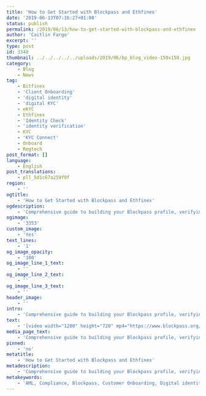 ```yaml
---
title: 'How to Get Started with Blockpass and Ethfinex'
date: '2019-06-13T07:16:27+01:00'
status: publish
permalink: /2019/06/13/how-to-get-started-with-blockpass-and-ethfinex
author: 'Caitlin Fargo'
excerpt: ''
type: post
id: 3348
thumbnail: ../../../../../uploads/2019/06/bp_blog_video-150x150.jpg
category:
    - Blog
    - News
tag:
    - Bitfinex
    - 'Client Onboarding'
    - 'digital identity'
    - 'digital KYC'
    - eKYC
    - Ethfinex
    - 'Identity Check'
    - 'identity verification'
    - KYC
    - 'KYC Connect'
    - Onboard
    - Regtech
post_format: []
language:
    - English
post_translations:
    - pll_5d1c67a259f9f
region:
    - ''
ogtitle:
    - 'How to Get Started with Blockpass and Ethfinex'
ogdescription:
    - 'Comprehensive guide to building your Blockpass profile, verifying your identity and signing up to the Ethfinex platform.  '
ogimage:
    - '3353'
custom_image:
    - 'Yes'
text_lines:
    - '1'
og_image_opacity:
    - '100'
og_image_line_1_text:
    - ''
og_image_line_2_text:
    - ''
og_image_line_3_text:
    - ''
header_image:
    - ''
intro:
    - 'Comprehensive guide to building your Blockpass profile, verifying your identity and signing up to the Ethfinex platform.  '
text:
    - '[video width="1280" height="720" mp4="https://www.blockpass.org/wp-content/uploads/2019/06/Demo-Video-Ready-v1.mp4"][/video]'
media_page_text:
    - 'Comprehensive guide to building your Blockpass profile, verifying your identity and signing up to the Ethfinex platform.  '
pinned:
    - 'no'
metatitle:
    - 'How to Get Started with Blockpass and Ethfinex'
metadescription:
    - 'Comprehensive guide to building your Blockpass profile, verifying your identity and signing up to the Ethfinex platform.  '
metakeywords:
    - 'AML, Compliance, Blockpass, Customer Onboarding, Digital identity, identity management solution, Identity Verification, Know your customer, KYC,  regtech, security tokens, sto'
---
```

<!DOCTYPE html PUBLIC "-//W3C//DTD HTML 4.0 Transitional//EN" "http://www.w3.org/TR/REC-html40/loose.dtd">
<?xml encoding="UTF-8">
